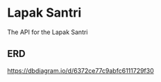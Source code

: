 # Lapak Santri

The API for the Lapak Santri

## ERD

https://dbdiagram.io/d/6372ce77c9abfc6111729f30
